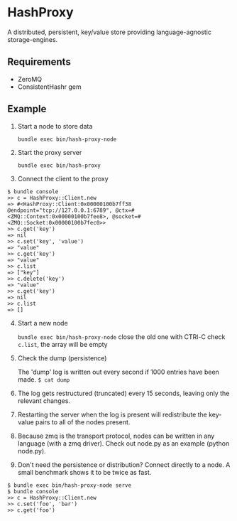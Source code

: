 HashProxy
=========

A distributed, persistent, key/value store providing language-agnostic
storage-engines.

Requirements
------------
* ZeroMQ
* ConsistentHashr gem

Example
-------

1. Start a node to store data

    `bundle exec bin/hash-proxy-node`

2. Start the proxy server

    `bundle exec bin/hash-proxy`

3. Connect the client to the proxy

```
$ bundle console
>> c = HashProxy::Client.new
=> #<HashProxy::Client:0x00000100b7ff38 @endpoint="tcp://127.0.0.1:6789", @ctx=#<ZMQ::Context:0x00000100b7fee8>, @socket=#<ZMQ::Socket:0x00000100b7fec0>>
>> c.get('key')
=> nil
>> c.set('key', 'value')
=> "value"
>> c.get('key')
=> "value"
>> c.list
=> ["key"]
>> c.delete('key')
=> "value"
>> c.get('key')
=> nil
>> c.list
=> []
```

4. Start a new node

    `bundle exec bin/hash-proxy-node`
    close the old one with CTRl-C
    check `c.list`, the array will be empty

5. Check the dump (persistence)

    The 'dump' log is written out every second if 1000 entries have been made.
    `$ cat dump`

6. The log gets restructured (truncated) every 15 seconds, leaving only the relevant changes.

7. Restarting the server when the log is present will redistribute the key-value pairs to all of the nodes present.

8. Because zmq is the transport protocol, nodes can be written in any language (with a zmq driver). Check out node.py as an example (python node.py).

9. Don't need the persistence or distribution? Connect directly to a node. A small benchmark shows it to be twice as fast.

```
$ bundle exec bin/hash-proxy-node serve
$ bundle console
>> c = HashProxy::Client.new
>> c.set('foo', 'bar')
>> c.get('foo')
```
